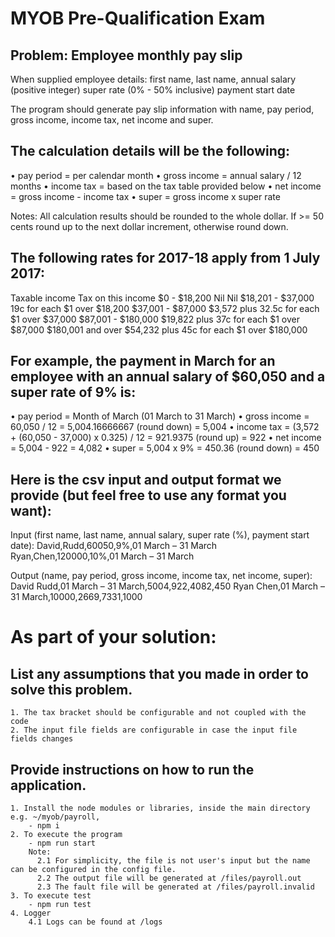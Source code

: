 # MYOB Pre-Qualification Exam

## Problem: Employee monthly pay slip
When supplied employee details: 
  first name, 
  last name, 
  annual salary (positive integer)
  super rate (0% - 50% inclusive)
  payment start date
  
  The program should generate pay slip information with name, pay period, gross income, income tax, net income and super.

## The calculation details will be the following:
• pay period = per calendar month
• gross income = annual salary / 12 months
• income tax = based on the tax table provided below
• net income = gross income - income tax
• super = gross income x super rate

Notes: All calculation results should be rounded to the whole dollar. If >= 50 cents round up to the next dollar increment, otherwise round down.

## The following rates for 2017-18 apply from 1 July 2017:

Taxable income        Tax on this income
$0 - $18,200          Nil  Nil
$18,201 - $37,000     19c for each $1 over $18,200
$37,001 - $87,000     $3,572 plus 32.5c for each $1 over $37,000
$87,001 - $180,000    $19,822 plus 37c for each $1 over $87,000
$180,001 and over     $54,232 plus 45c for each $1 over $180,000


## For example, the payment in March for an employee with an annual salary of $60,050 and a super rate of 9% is:
• pay period = Month of March (01 March to 31 March)
• gross income = 60,050 / 12 = 5,004.16666667 (round down) = 5,004
• income tax = (3,572 + (60,050 - 37,000) x 0.325) / 12 = 921.9375 (round up) = 922
• net income = 5,004 - 922 = 4,082
• super = 5,004 x 9% = 450.36 (round down) = 450

## Here is the csv input and output format we provide (but feel free to use any format you want):

 Input (first name, last name, annual salary, super rate (%), payment start date):
 David,Rudd,60050,9%,01 March – 31 March
 Ryan,Chen,120000,10%,01 March – 31 March

 Output (name, pay period, gross income, income tax, net income, super):
 David Rudd,01 March – 31 March,5004,922,4082,450
 Ryan Chen,01 March – 31 March,10000,2669,7331,1000

# As part of your solution:
## List any assumptions that you made in order to solve this problem.
    1. The tax bracket should be configurable and not coupled with the code
    2. The input file fields are configurable in case the input file fields changes

## Provide instructions on how to run the application.
    1. Install the node modules or libraries, inside the main directory e.g. ~/myob/payroll, 
        - npm i
    2. To execute the program
        - npm run start
        Note: 
          2.1 For simplicity, the file is not user's input but the name can be configured in the config file.
          2.2 The output file will be generated at /files/payroll.out
          2.3 The fault file will be generated at /files/payroll.invalid
    3. To execute test
        - npm run test  
    4. Logger
        4.1 Logs can be found at /logs